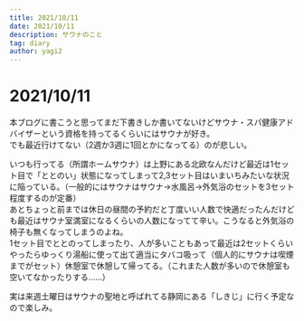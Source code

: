 ```yaml
---
title: 2021/10/11
date: 2021/10/11
description: サウナのこと
tag: diary
author: yagi2
---
```


# 2021/10/11
本ブログに書こうと思ってまだ下書きしか書いてないけどサウナ・スパ健康アドバイザーという資格を持ってるくらいにはサウナが好き。  
でも最近行けてない（2週か3週に1回とかになってる）のが悲しい。  
  
いつも行ってる（所謂ホームサウナ）は上野にある北欧なんだけど最近は1セット目で「ととのい」状態になってしまって2,3セット目はいまいちみたいな状況に陥っている。（一般的にはサウナはサウナ→水風呂→外気浴のセットを3セット程度するのが定番）  
あとちょっと前までは休日の昼間の予約だと丁度いい人数で快適だったんだけども最近はサウナ室満室になるくらいの人数になってて辛い。こうなると外気浴の椅子も無くなってしまうのよね。  
1セット目でととのってしまったり、人が多いこともあって最近は2セットくらいやったらゆっくり湯船に使って出て適当にタバコ吸って（個人的にサウナは喫煙までがセット）休憩室で休憩して帰ってる。（これまた人数が多いので休憩室も空いてなかったりする……）  
  
実は来週土曜日はサウナの聖地と呼ばれてる静岡にある「しきじ」に行く予定なので楽しみ。
